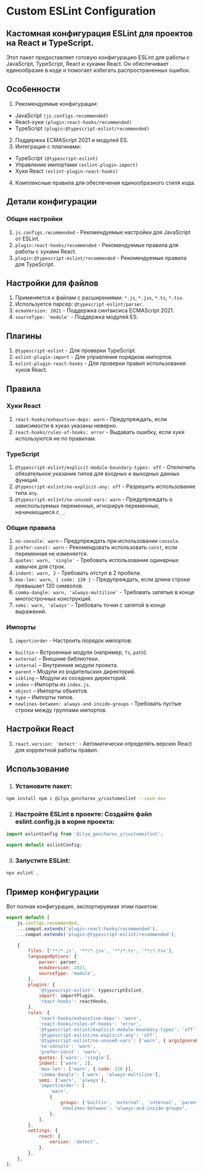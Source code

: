 # Custom ESLint Configuration
## Кастомная конфигурация ESLint для проектов на React и TypeScript.
Этот пакет предоставляет готовую конфигурацию ESLint для работы с JavaScript, TypeScript, React и хуками React. Он обеспечивает единообразие в коде и помогает избегать распространенных ошибок.

## Особенности
1) Рекомендуемые конфигурации:
 - JavaScript `(js.configs.recommended)`
 - React-хуки `(plugin:react-hooks/recommended)`
 - TypeScript `(plugin:@typescript-eslint/recommended)`
2) Поддержка ECMAScript 2021 и модулей ES.
3) Интеграция с плагинами:
 - TypeScript `(@typescript-eslint)`
 - Управление импортами `(eslint-plugin-import)`
 - Хуки React `(eslint-plugin-react-hooks)`
4) Комплексные правила для обеспечения единообразного стиля кода.

## Детали конфигурации
### Общие настройки
1) `js.configs.recommended` - 
Рекомендуемые настройки для JavaScript от ESLint.
2) `plugin:react-hooks/recommended` - 
Рекомендуемые правила для работы с хуками React.
3) `plugin:@typescript-eslint/recommended` - 
Рекомендуемые правила для TypeScript.

## Настройки для файлов
1) Применяется к файлам с расширениями: `*.js`, `*.jsx`, `*.ts`, `*.tsx`.
2) Используется парсер: `@typescript-eslint/parser`.
3) `ecmaVersion: 2021` -
Поддержка синтаксиса ECMAScript 2021.
4) `sourceType: 'module'` - 
Поддержка модулей ES.

## Плагины
1) `@typescript-eslint` - 
Для проверки TypeScript.
2) `eslint-plugin-import` - 
Для управления порядком импортов.
3) `eslint-plugin-react-hooks` - 
Для проверки правил использования хуков React.

## Правила
### Хуки React
1) `react-hooks/exhaustive-deps: warn` - 
Предупреждать, если зависимости в хуках указаны неверно.
2) `react-hooks/rules-of-hooks: error` - 
Выдавать ошибку, если хуки используются не по правилам.
### TypeScript
1) `@typescript-eslint/explicit-module-boundary-types: off` - 
Отключить обязательное указание типов для входных и выходных данных функций.
2) `@typescript-eslint/no-explicit-any: off` - 
Разрешить использование типа `any`.
3) `@typescript-eslint/no-unused-vars: warn` - 
Предупреждать о неиспользуемых переменных, игнорируя переменные, начинающиеся с `_`.
### Общие правила
1) `no-console: warn` - 
Предупреждать при использовании `console`.
2) `prefer-const: warn` - 
Рекомендовать использовать `const`, если переменная не изменяется.
3) `quotes: warn, 'single'` - 
Требовать использование одинарных кавычек для строк.
4) `indent: warn, 2` - 
Требовать отступ в 2 пробела.
5) `max-len: warn, { code: 120 }` -
Предупреждать, если длина строки превышает 120 символов.
6) `comma-dangle: warn, 'always-multiline'` - 
Требовать запятые в конце многострочных конструкций.
7) `semi: warn, 'always'` - 
Требовать точки с запятой в конце выражений.
### Импорты
1) `import/order` - 
Настроить порядок импортов:
 - `builtin` – Встроенные модули (например, `fs`, `path`).
 - `external` – Внешние библиотеки.
 - `internal` – Внутренние модули проекта.
 - `parent` – Модули из родительских директорий.
 - `sibling` – Модули из соседних директорий.
 - `index` – Импорты из `index.js`.
 - `object` – Импорты объектов.
 - `type` – Импорты типов.
 - `newlines-between: always-and-inside-groups` -
Требовать пустые строки между группами импортов.

## Настройки React
1) `react.version: 'detect'` - 
Автоматически определять версию React для корректной работы правил.

## Использование
1) ### Установите пакет:

```bash
npm install npm i @ilya_goncharov_y/customeslint --save-dev
```

2) ### Настройте ESLint в проекте: Создайте файл eslint.config.js в корне проекта:

```js
import eslintConfig from '@ilya_goncharov_y/customeslint';

export default eslintConfig;
```

3) ### Запустите ESLint:

```bash
npx eslint .
```

## Пример конфигурации
Вот полная конфигурация, экспортируемая этим пакетом:
```js
export default [
    js.configs.recommended,
    ...compat.extends('plugin:react-hooks/recommended'),
    ...compat.extends('plugin:@typescript-eslint/recommended'),

    {
        files: ['**/*.js', '**/*.jsx', '**/*.ts', '**/*.tsx'],
        languageOptions: {
            parser: parser,
            ecmaVersion: 2021,
            sourceType: 'module',
        },
        plugins: {
            '@typescript-eslint': typescriptEslint,
            import: importPlugin,
            'react-hooks': reactHooks,
        },
        rules: {
            'react-hooks/exhaustive-deps': 'warn',
            'react-hooks/rules-of-hooks': 'error',
            '@typescript-eslint/explicit-module-boundary-types': 'off',
            '@typescript-eslint/no-explicit-any': 'off',
            '@typescript-eslint/no-unused-vars': ['warn', { argsIgnorePattern: '^_' }],
            'no-console': 'warn',
            'prefer-const': 'warn',
            quotes: ['warn', 'single'],
            indent: ['warn', 2],
            'max-len': ['warn', { code: 120 }],
            'comma-dangle': ['warn', 'always-multiline'],
            semi: ['warn', 'always'],
            'import/order': [
                'warn',
                {
                    groups: ['builtin', 'external', 'internal', 'parent', 'sibling', 'index', 'object', 'type'],
                    'newlines-between': 'always-and-inside-groups',
                },
            ],
        },
        settings: {
            react: {
                version: 'detect',
            },
        },
    },
];
```
